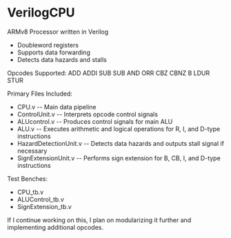 # VerilogCPU
ARMv8 Processor written in Verilog

* Doubleword registers
* Supports data forwarding
* Detects data hazards and stalls

Opcodes Supported:
ADD
ADDI
SUB
SUB
AND
ORR
CBZ
CBNZ
B
LDUR
STUR

Primary Files Included:
* CPU.v -- Main data pipeline
* ControlUnit.v -- Interprets opcode control signals
* ALUcontrol.v -- Produces control signals for main ALU
* ALU.v -- Executes arithmetic and logical operations for R, I, and D-type instructions
* HazardDetectionUnit.v -- Detects data hazards and outputs stall signal if necessary
* SignExtensionUnit.v -- Performs sign extension for B, CB, I, and D-type instructions

Test Benches:
* CPU_tb.v
* ALUControl_tb.v
* SignExtension_tb.v

If I continue working on this, I plan on modularizing it further and implementing additional opcodes.